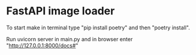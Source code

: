 # FastAPI image loader

To start make in terminal type "pip install poetry" and then "poetry install".

Run uvicorn server in main.py and in browser enter "http://127.0.0.1:8000/docs#"
